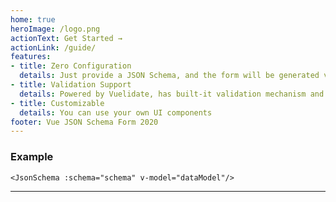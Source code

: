```yaml
---
home: true
heroImage: /logo.png
actionText: Get Started →
actionLink: /guide/
features:
- title: Zero Configuration
  details: Just provide a JSON Schema, and the form will be generated via built-in components
- title: Validation Support
  details: Powered by Vuelidate, has built-it validation mechanism and validation errors display
- title: Customizable
  details: You can use your own UI components
footer: Vue JSON Schema Form 2020
---
```


### Example

``` vue
<JsonSchema :schema="schema" v-model="dataModel"/>
```

<ClientOnly>
<Demo schema-name="home"/>
</ClientOnly>

---